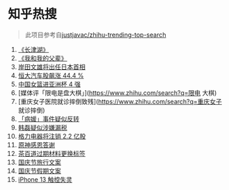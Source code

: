 # 知乎热搜

> 此项目参考自[justjavac/zhihu-trending-top-search](https://github.com/justjavac/zhihu-trending-top-search/blob/main/utils.ts)

<!-- BEGIN -->
  <!-- 最后更新时间:Thu Sep 30 2021 14:09:52 GMT+0000 (Coordinated Universal Time) -->
  1. [《长津湖》](https://www.zhihu.com/search?q=长津湖)
1. [《我和我的父辈》](https://www.zhihu.com/search?q=我和我的父辈)
1. [岸田文雄将出任日本首相](https://www.zhihu.com/search?q=岸田文雄)
1. [恒大汽车股飙涨 44.4 %](https://www.zhihu.com/search?q=恒大)
1. [中国女篮进亚洲杯 4 强](https://www.zhihu.com/search?q=中国女篮)
1. [媒体评「限电是盘大棋」](https://www.zhihu.com/search?q=限电 大棋)
1. [重庆女子医院就诊摔倒致残](https://www.zhihu.com/search?q=重庆女子 就诊摔倒)
1. [「病媛」事件疑似反转](https://www.zhihu.com/search?q=病媛)
1. [韩磊疑似涉嫌漏税](https://www.zhihu.com/search?q=韩磊)
1. [格力电器将注销 2.2 亿股](https://www.zhihu.com/search?q=格力股份)
1. [原神感恩答谢](https://www.zhihu.com/search?q=原神)
1. [茶百道过期材料更换标签](https://www.zhihu.com/search?q=茶百道)
1. [国庆节旅行文案](https://www.zhihu.com/search?q=国庆节旅行文案)
1. [国庆节假期文案](https://www.zhihu.com/search?q=国庆节假期文案)
1. [iPhone 13 触控失灵](https://www.zhihu.com/search?q=iPhone13)
  <!-- END -->